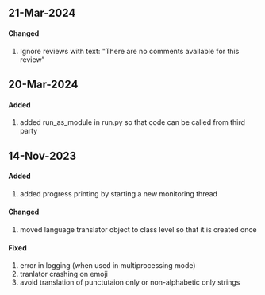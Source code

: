 ## 21-Mar-2024

#### Changed
1. Ignore reviews with text: "There are no comments available for this review"


## 20-Mar-2024

#### Added
1. added run_as_module in run.py so that code can be called from third party


## 14-Nov-2023

#### Added
1. added progress printing by starting a new monitoring thread

#### Changed
1. moved language translator object to class level so that it is created once

#### Fixed
1. error in logging (when used in multiprocessing mode)
2. tranlator crashing on emoji
3. avoid translation of punctutaion only or non-alphabetic only strings